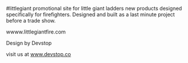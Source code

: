#littlegiant
promotional site for little giant ladders new products designed specifically for firefighters. Designed and built as a last minute project before a trade show. 

wwww.littlegiantfire.com


Design by Devstop 

visit us at www.devstop.co
